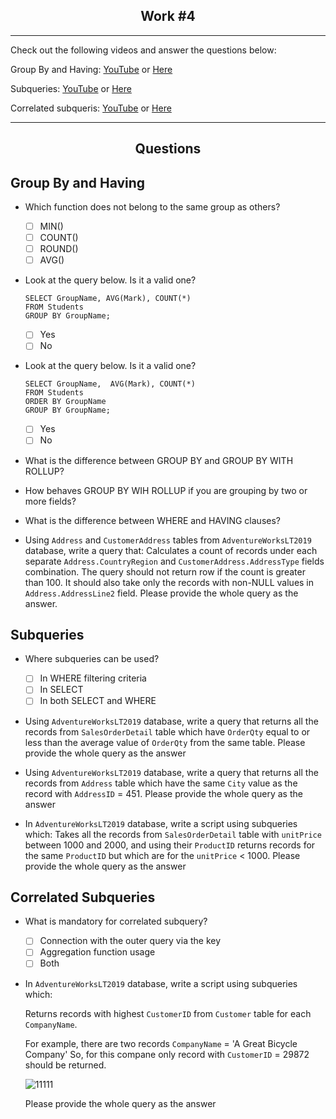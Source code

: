 <h2 align="center">Work #4</h2>

---

Check out the following videos and answer the questions below:


Group By and Having: [YouTube](https://www.youtube.com/watch?v=oWkvHodS9cA) or [Here](https://raw.githubusercontent.com/dzubenco/sql-training/main/Work%204/Resources/SQL%20Server%20Queries%20Part%2010%20-%20GROUP%20BY%20and%20HAVING.mp4)

Subqueries: [YouTube](https://www.youtube.com/watch?v=5KXbdkv9hEM) or [Here](https://raw.githubusercontent.com/dzubenco/sql-training/main/Work%204/Resources/SQL%20Server%20Queries%20Part%2011%20-%20Subqueries.mp4)

Correlated subqueris: [YouTube](https://www.youtube.com/watch?v=0ETfzlAQqBQ) or [Here](https://raw.githubusercontent.com/dzubenco/sql-training/main/Work%204/Resources/SQL%20Server%20Queries%20Part%2012%20-%20Correlated%20Subqueries.mp4)


---

<h2 align="center">Questions</h2>

<h2 align="left">Group By and Having</h2>

* Which function does not belong to the same group as others? 

    - [ ] MIN()
    - [ ] COUNT()
	- [ ] ROUND()
    - [ ] AVG()

* Look at the query below. Is it a valid one?

	```
	SELECT GroupName, AVG(Mark), COUNT(*)
	FROM Students
	GROUP BY GroupName;
	```

    - [ ] Yes
    - [ ] No
 
* Look at the query below. Is it a valid one?

	```
	SELECT GroupName,  AVG(Mark), COUNT(*)
	FROM Students
	ORDER BY GroupName
	GROUP BY GroupName;
	```

    - [ ] Yes
    - [ ] No
	
* What is the difference between GROUP BY and GROUP BY WITH ROLLUP?

* How behaves GROUP BY WIH ROLLUP if you are grouping by two or more fields?

* What is the difference between WHERE and HAVING clauses?

* Using `Address` and `CustomerAddress` tables from `AdventureWorksLT2019` database, write a query that: Calculates a count of records under  each separate `Address.CountryRegion` and `CustomerAddress.AddressType` fields combination. The query should not return row if the count is greater than 100. It should also take only the records with non-NULL values in `Address.AddressLine2` field. Please provide the whole query as the answer.

<h2 align="left">Subqueries</h2>

* Where subqueries can be used? 

    - [ ] In WHERE filtering criteria
    - [ ] In SELECT
    - [ ] In both SELECT and WHERE
	
* Using `AdventureWorksLT2019` database, write a query that returns all the records from `SalesOrderDetail` table which have `OrderQty` equal to or less than the average value of `OrderQty` from the same table. Please provide the whole query as the answer

* Using `AdventureWorksLT2019` database, write a query that returns all the records from `Address` table which have the same `City` value as the record with `AddressID` = 451. Please provide the whole query as the answer

* In `AdventureWorksLT2019` database, write a script using subqueries which: Takes all the records from `SalesOrderDetail` table with `unitPrice` between 1000 and 2000, and using their `ProductID` returns records for the same `ProductID` but which are for the `unitPrice` < 1000. Please provide the whole query as the answer

<h2 align="left">Correlated Subqueries</h2>

* What is mandatory for correlated subquery? 

    - [ ] Connection with the outer query via the key
    - [ ] Aggregation function usage
	- [ ] Both

* In `AdventureWorksLT2019` database, write a script using subqueries which:

	Returns records with highest `CustomerID` from `Customer` table for each `CompanyName`.

	For example, there are two records `CompanyName` = 'A Great Bicycle Company'
	So, for this compane only record with `CustomerID` = 29872 should be returned.

	![11111](https://github.com/dzubenco/sql-training/assets/74211642/42cdf4a3-8295-46a5-bc31-a6265510f5cf)

	Please provide the whole query as the answer
